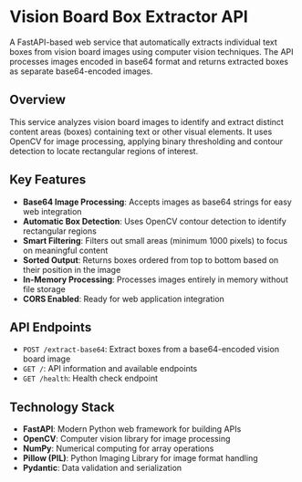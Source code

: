 # Vision Board Box Extractor API

A FastAPI-based web service that automatically extracts individual text boxes from vision board images using computer vision techniques. The API processes images encoded in base64 format and returns extracted boxes as separate base64-encoded images.

## Overview

This service analyzes vision board images to identify and extract distinct content areas (boxes) containing text or other visual elements. It uses OpenCV for image processing, applying binary thresholding and contour detection to locate rectangular regions of interest.

## Key Features

- **Base64 Image Processing**: Accepts images as base64 strings for easy web integration
- **Automatic Box Detection**: Uses OpenCV contour detection to identify rectangular regions
- **Smart Filtering**: Filters out small areas (minimum 1000 pixels) to focus on meaningful content
- **Sorted Output**: Returns boxes ordered from top to bottom based on their position in the image
- **In-Memory Processing**: Processes images entirely in memory without file storage
- **CORS Enabled**: Ready for web application integration

## API Endpoints

- `POST /extract-base64`: Extract boxes from a base64-encoded vision board image
- `GET /`: API information and available endpoints
- `GET /health`: Health check endpoint

## Technology Stack

- **FastAPI**: Modern Python web framework for building APIs
- **OpenCV**: Computer vision library for image processing
- **NumPy**: Numerical computing for array operations
- **Pillow (PIL)**: Python Imaging Library for image format handling
- **Pydantic**: Data validation and serialization
